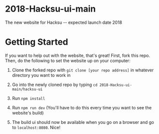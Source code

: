 # 2018-Hacksu-ui-main
The new website for Hacksu -- expected launch date 2018

# Getting Started

If you want to help out with the website, that's great! First, fork this repo.  Then, do the following to set the website up on your computer:

1. Clone the forked repo with `git clone [your repo address]` in whatever directory you want to work in

2. Go into the newly cloned repo by typing `cd 2018-Hacksu-ui-main/hacksu-ui`

3. Run `npm install` 

4. Run `npm run dev` (You'll have to do this every time you want to see the website's build)

5. The build ui should now be available when you go on a browser and go to `localhost:8080`. Nice!
